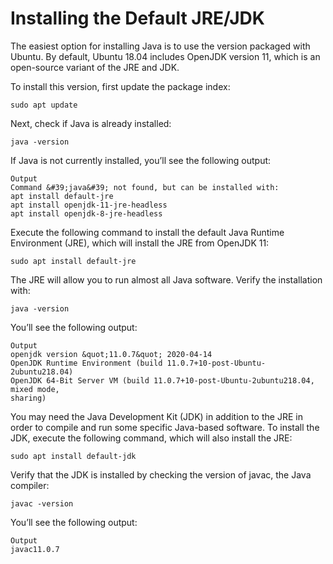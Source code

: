 # Installing the Default JRE/JDK

The easiest option for installing Java is to use the version packaged with Ubuntu. By default, Ubuntu 18.04 includes OpenJDK version 11, which is an open-source variant of the JRE and JDK.

To install this version, first update the package index:

`sudo apt update`

Next, check if Java is already installed:

`java -version`

If Java is not currently installed, you’ll see the following output:

```
Output
Command &#39;java&#39; not found, but can be installed with:
apt install default-jre
apt install openjdk-11-jre-headless
apt install openjdk-8-jre-headless

```

Execute the following command to install the default Java Runtime Environment (JRE), which will install the JRE from OpenJDK 11:

`sudo apt install default-jre`

The JRE will allow you to run almost all Java software. Verify the installation with:

`java -version`

You’ll see the following output:

```
Output
openjdk version &quot;11.0.7&quot; 2020-04-14
OpenJDK Runtime Environment (build 11.0.7+10-post-Ubuntu-2ubuntu218.04)
OpenJDK 64-Bit Server VM (build 11.0.7+10-post-Ubuntu-2ubuntu218.04, mixed mode,
sharing)

```

You may need the Java Development Kit (JDK) in addition to the JRE in order to compile and run some specific Java-based software. To install the JDK, execute the following command, which will also install the JRE:

`sudo apt install default-jdk`

Verify that the JDK is installed by checking the version of javac, the Java compiler:

`javac -version`

You’ll see the following output:

```
Output
javac11.0.7

```